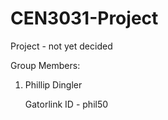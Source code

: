 CEN3031-Project
===============


Project - not yet decided




Group Members:

1. Phillip Dingler

   Gatorlink ID - phil50
